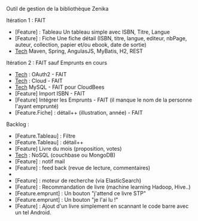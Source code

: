 Outil de gestion de la bibliothèque Zenika

Itération 1 : FAIT
- [Feature] : Tableau
    Un tableau simple avec ISBN, Titre, Langue
- [Feature] : Fiche
    Une fiche détail (ISBN, titre, langue, editeur, nbPage, auteur, collection, papier et/ou ebook, date de sortie)
- [Tech] Maven, Spring, AngulasJS, MyBatis, H2, REST

Itération 2 : FAIT sauf Emprunts en cours
- [Tech] : OAuth2 - FAIT
- [Tech] : Cloud - FAIT
- [Tech] MySQL - FAIT pour CloudBees
- [Feature] Import ISBN - FAIT
- [Feature] Intégrer les Emprunts - FAIT (il manque le nom de la personne l'ayant emprunté)
- [Feature.Fiche] : détail++ (illustration, année) - FAIT


Backlog : 


- [Feature.Tableau] : Filtre
- [Feature.Tableau] : détail++
- [Feature] Livre du mois (proposition, votes)
- [Tech] : NoSQL (couchbase ou MongoDB)
- [Feature] : notif mail
- [Feature] : feed back (revue de lecture, commentaires)
- [Tech]: RESTfull (HATEOAS, la doc et tout le toutim)
- [Feature] : moteur de recherche (via ElasticSearch)
- [Feature] : Recommandation de livre (machine learning Hadoop, Hive..)
- [Feature.emprunt] : Un bouton "j'attend ce livre STP"
- [Feature.emprunt] : Un bouton "je l'ai lu !"
- [Feature] : Ajout d'un livre simplement en scannant le code barre avec un tel Android.
